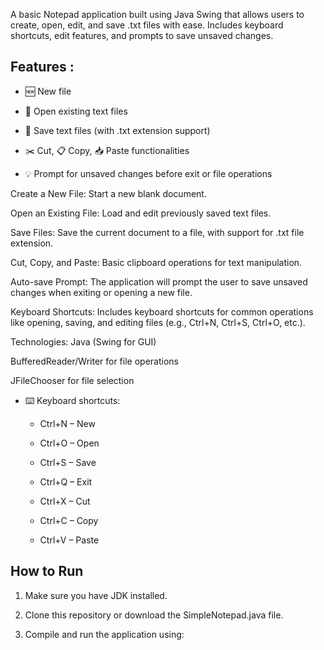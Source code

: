  A basic Notepad application built using Java Swing that allows users to create, open, edit, and save .txt files with ease. Includes keyboard shortcuts, edit features, and prompts to save unsaved changes.



## Features  : 

- 🆕 New file

- 📂 Open existing text files

- 💾 Save text files (with .txt extension support)

- ✂️ Cut, 📋 Copy, 📥 Paste functionalities

- 💡 Prompt for unsaved changes before exit or file operations


Create a New File: Start a new blank document.

Open an Existing File: Load and edit previously saved text files.

Save Files: Save the current document to a file, with support for .txt file extension.

Cut, Copy, and Paste: Basic clipboard operations for text manipulation.

Auto-save Prompt: The application will prompt the user to save unsaved changes when exiting or opening a new file.

Keyboard Shortcuts: Includes keyboard shortcuts for common operations like opening, saving, and editing files (e.g., Ctrl+N, Ctrl+S, Ctrl+O, etc.).

Technologies:
Java (Swing for GUI)

BufferedReader/Writer for file operations

JFileChooser for file selection 


- ⌨️ Keyboard shortcuts:

  - Ctrl+N – New

  - Ctrl+O – Open

  - Ctrl+S – Save

  - Ctrl+Q – Exit

  - Ctrl+X – Cut

  - Ctrl+C – Copy

  - Ctrl+V – Paste



## How to Run


1. Make sure you have JDK installed.

2. Clone this repository or download the SimpleNotepad.java file.

3. Compile and run the application using:



 
